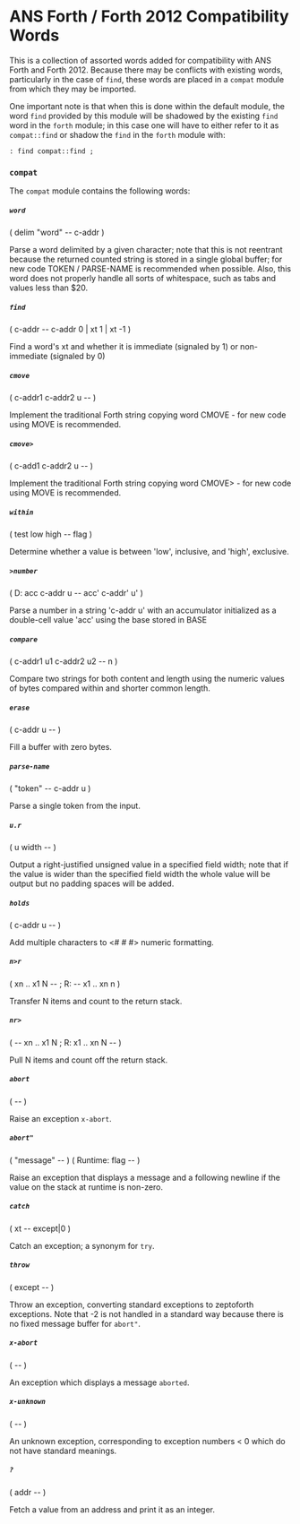 # ANS Forth / Forth 2012 Compatibility Words

This is a collection of assorted words added for compatibility with ANS Forth and Forth 2012. Because there may be conflicts with existing words, particularly in the case of `find`, these words are placed in a `compat` module from which they may be imported.

One important note is that when this is done within the default module, the word `find` provided by this module will be shadowed by the existing `find` word in the `forth` module; in this case one will have to either refer to it as `compat::find` or shadow the `find` in the `forth` module with:

```
: find compat::find ;
```

### `compat`

The `compat` module contains the following words:

##### `word`
( delim "<delims>word<delims>" -- c-addr )

Parse a word delimited by a given character; note that this is not reentrant because the returned counted string is stored in a single global buffer; for new code TOKEN / PARSE-NAME is recommended when possible. Also, this word does not properly handle all sorts of whitespace, such as tabs and values less than $20.

##### `find`
( c-addr -- c-addr 0 | xt 1 | xt -1 )

Find a word's xt and whether it is immediate (signaled by 1) or non-immediate (signaled by 0)

##### `cmove`
( c-addr1 c-addr2 u -- )

Implement the traditional Forth string copying word CMOVE - for new code using MOVE is recommended.

##### `cmove>`
( c-add1 c-addr2 u -- )

Implement the traditional Forth string copying word CMOVE> - for new code using MOVE is recommended.

##### `within`
( test low high -- flag )

Determine whether a value is between 'low', inclusive, and 'high', exclusive.

##### `>number`
( D: acc c-addr u -- acc' c-addr' u' )

Parse a number in a string 'c-addr u' with an accumulator initialized as a double-cell value 'acc' using the base stored in BASE

##### `compare`
( c-addr1 u1 c-addr2 u2 -- n )

Compare two strings for both content and length using the numeric values of bytes compared within and shorter common length.

##### `erase`
( c-addr u -- )

Fill a buffer with zero bytes.

##### `parse-name`
( "token" -- c-addr u )

Parse a single token from the input.

##### `u.r`
( u width -- )

Output a right-justified unsigned value in a specified field width; note that if the value is wider than the specified field width the whole value will be output but no padding spaces will be added.

##### `holds`
( c-addr u -- )

Add multiple characters to <# # #> numeric formatting.

##### `n>r`
( xn .. x1 N -- ; R: -- x1 .. xn n )

Transfer N items and count to the return stack.

##### `nr>`
( -- xn .. x1 N ; R: x1 .. xn N -- )

Pull N items and count off the return stack.

##### `abort`
( -- )

Raise an exception `x-abort`.

##### `abort"`
( "message" -- ) ( Runtime: flag -- )

Raise an exception that displays a message and a following newline if the value on the stack at runtime is non-zero.

##### `catch`
( xt -- except|0 )

Catch an exception; a synonym for `try`.

##### `throw`
( except -- )

Throw an exception, converting standard exceptions to zeptoforth exceptions. Note that -2 is not handled in a standard way because there is no fixed message buffer for `abort"`.

##### `x-abort`
( -- )

An exception which displays a message `aborted`.

##### `x-unknown`
( -- )

An unknown exception, corresponding to exception numbers < 0 which do not have standard meanings.

##### `?`
( addr -- )

Fetch a value from an address and print it as an integer.